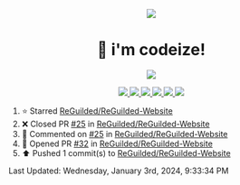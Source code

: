 <p align="center">
    <img src="https://avatars.githubusercontent.com/u/63158950?s=400&u=dd76c829ae30921e131dcbe7c830dc368e2d6e8a&v=4" />
</p>

<h1 align="center">
    👋 i'm codeize!
</h1>

<p align="center">
  <a href="https://skillicons.dev">
    <img align="center" src="https://skillicons.dev/icons?i=discord,bots,ts,nodejs,mysql,postgresql,react,nextjs,tailwindcss" />
  </a>
</p>

<p align="center">
  <a href="https://discord.com/users/668423998777982997">
    <img src="https://nocache.advaith.workers.dev?url=https://img.shields.io/endpoint?url=https://dev.discordprofiles.me/api/badge/status/668423998777982997?simple=true" />
    <img src="https://nocache.advaith.workers.dev?url=https://img.shields.io/endpoint?url=https://dev.discordprofiles.me/api/badge/vscode/668423998777982997" />
    <img src="https://nocache.advaith.workers.dev?url=https://img.shields.io/endpoint?url=https://dev.discordprofiles.me/api/badge/playing/668423998777982997" />
    <img src="https://nocache.advaith.workers.dev?url=https://img.shields.io/endpoint?url=https://dev.discordprofiles.me/api/badge/spotify/668423998777982997" />
    <img src="https://komarev.com/ghpvc/?username=codeize" />
    <img src="https://hits.link/hits?url=https%3A%2F%2Fgithub.com%2FCodeize" />
  </a>
</p>

<!--RECENT_ACTIVITY:start-->
1. ⭐ Starred [ReGuilded/ReGuilded-Website](https://github.com/ReGuilded/ReGuilded-Website)<br>
2. ❌ Closed PR [#25](https://github.com/ReGuilded/ReGuilded-Website/pull/25) in [ReGuilded/ReGuilded-Website](https://github.com/ReGuilded/ReGuilded-Website)<br>
3. 💬 Commented on [#25](https://github.com/ReGuilded/ReGuilded-Website/pull/25#issuecomment-1874394468) in [ReGuilded/ReGuilded-Website](https://github.com/ReGuilded/ReGuilded-Website)<br>
4. 💪 Opened PR [#32](https://github.com/ReGuilded/ReGuilded-Website/pull/32) in [ReGuilded/ReGuilded-Website](https://github.com/ReGuilded/ReGuilded-Website)<br>
5. ⬆️ Pushed 1 commit(s) to [ReGuilded/ReGuilded-Website](https://github.com/ReGuilded/ReGuilded-Website)<br>
<!--RECENT_ACTIVITY:end-->

<!--RECENT_ACTIVITY:last_update-->
Last Updated: Wednesday, January 3rd, 2024, 9:33:34 PM
<!--RECENT_ACTIVITY:last_update_end-->
